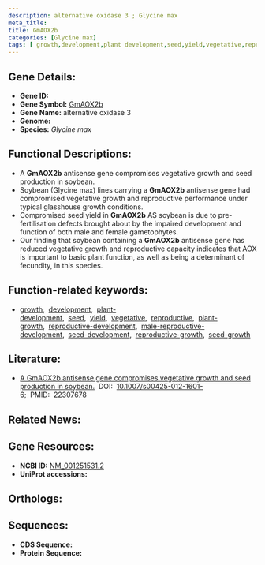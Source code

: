 ```yaml
---
description: alternative oxidase 3 ; Glycine max
meta_title:
title: GmAOX2b
categories: [Glycine max]
tags: [ growth,development,plant development,seed,yield,vegetative,reproductive,plant growth,reproductive development,male reproductive development,seed development,reproductive growth,seed growth ]
---
```


## Gene Details:
- **Gene ID:** []()
- **Gene Symbol:** <u>GmAOX2b</u>
- **Gene Name:** alternative oxidase 3
- **Genome:** []()
- **Species:** *Glycine max*

## Functional Descriptions:
   - A **GmAOX2b** antisense gene compromises vegetative growth and seed production in soybean.
   - Soybean (Glycine max) lines carrying a **GmAOX2b** antisense gene had compromised vegetative growth and reproductive performance under typical glasshouse growth conditions.
   - Compromised seed yield in **GmAOX2b** AS soybean is due to pre-fertilisation defects brought about by the impaired development and function of both male and female gametophytes.
   - Our finding that soybean containing a **GmAOX2b** antisense gene has reduced vegetative growth and reproductive capacity indicates that AOX is important to basic plant function, as well as being a determinant of fecundity, in this species.

## Function-related keywords:
   - [growth](/tags/growth/),&nbsp;&nbsp;[development](/tags/development/),&nbsp;&nbsp;[plant-development](/tags/plant-development/),&nbsp;&nbsp;[seed](/tags/seed/),&nbsp;&nbsp;[yield](/tags/yield/),&nbsp;&nbsp;[vegetative](/tags/vegetative/),&nbsp;&nbsp;[reproductive](/tags/reproductive/),&nbsp;&nbsp;[plant-growth](/tags/plant-growth/),&nbsp;&nbsp;[reproductive-development](/tags/reproductive-development/),&nbsp;&nbsp;[male-reproductive-development](/tags/male-reproductive-development/),&nbsp;&nbsp;[seed-development](/tags/seed-development/),&nbsp;&nbsp;[reproductive-growth](/tags/reproductive-growth/),&nbsp;&nbsp;[seed-growth](/tags/seed-growth/)

## Literature:
   - [A GmAOX2b antisense gene compromises vegetative growth and seed production in soybean.](https://doi.org/10.1007/s00425-012-1601-6)&nbsp;&nbsp;DOI:&nbsp;&nbsp;[10.1007/s00425-012-1601-6](https://doi.org/10.1007/s00425-012-1601-6);&nbsp;&nbsp;PMID:&nbsp;&nbsp;[22307678](https://pubmed.ncbi.nlm.nih.gov/22307678/)

## Related News:

## Gene Resources:
- **NCBI ID:**  [NM_001251531.2](https://www.ncbi.nlm.nih.gov/gene/?term=NM_001251531.2)
- **UniProt accessions:**  [](https://www.uniprot.org/uniprotkb//entry)

## Orthologs:

## Sequences:
- **CDS Sequence:**
- **Protein Sequence:**
